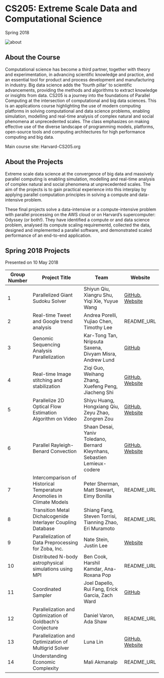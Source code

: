 # CS205: Extreme Scale Data and Computational Science
Spring 2018

![about](http://iacs-courses.seas.harvard.edu/courses/cs205/images/cs205.png)


## About the Course

Computational science has become a third partner, together with theory and experimentation, in advancing scientific knowledge and practice, and an essential tool for product and process development and manufacturing in industry. Big data science adds the 'fourth pillar' to scientific advancements, providing the methods and algorithms to extract knowledge or insights from data. CS205 is a journey into the foundations of Parallel Computing at the intersection of computational and big data sciences. This is an applications course highlighting the use of modern computing platforms in solving computational and data science problems, enabling simulation, modelling and real-time analysis of complex natural and social phenomena at unprecedented scales. The class emphasizes on making effective use of the diverse landscape of programming models, platforms, open-source tools and computing architectures for high performance computing and big data.

Main course site: Harvard-CS205.org

## About the Projects

Extreme scale data science at the convergence of big data and massively parallel computing is enabling simulation, modelling and real-time analysis of complex natural and social phenomena at unprecedented scales. The aim of the projects is to gain practical experience into this interplay by applying parallel computation principles in solving a compute and data-intensive problem.

These final projects solve a data-intensive or a compute-intensive problem with parallel processing on the AWS cloud or on Harvard’s supercomputer: Odyssey (or both!). They have identified a compute or and data science problem, analysed its compute scaling requirementd, collected the data, designed and implemented a parallel software, and demonstrated scaled performance of an end-to-end application.

## Spring 2018 Projects

Presented on 10 May 2018

| Group Number | Project Title | Team | Website 
| ------------ | --------- | --------- | -------- | 
|1 | Parallelized Giant Sudoku Solver| Shiyun Qiu, Xiangru Shu, Yiqi Xie, Yuyue Wang | [GitHub](https://github.com/shiyunqiu/CS205_Sudoku), [Website](https://clairewangyuyue.github.io/CS205_G1.github.io/) |
|2 | Real-time Tweet and Google trend analysis | Andrea Porelli, Yujiao Chen, Timothy Lee | README_URL | 
|3 | Genomic Sequencing Analysis Parallelization | Kar-Tong Tan, Nripsuta Saxena, Divyam Misra, Andrew Lund | [GitHub](https://github.com/AndrewPaulLund/cs205project) |
|4 | Real-time Image stitching and stabilization | Ziqi Guo, Weihang Zhang, Xuefeng Peng, Jiacheng Shi | [GitHub](https://github.com/ziqiguo/CS205-ImageStitching), [Website](https://cs205-stitching.github.io) |
|5 | Parallelize 2D Optical Flow Estimation Algorithm on Video | Shiyu Huang, Hongxiang Qiu, Zeyu Zhao, Zongren Zou | [GitHub](https://github.com/zeruniverse/CS205-project), [Website](https://zeruniverse.github.io/CS205-project/) |
|6 | Parallel Rayleigh-Benard Convection | Shaan Desai, Yaniv Toledano, Bernard Kleynhans, Sebastien Lemieux-codere | [GitHub](https://github.com/toledy/ParallelRayleighBenardConvection), [Website](https://toledy.github.io/ParallelRayleighBenardConvection/)|
|7 | Intercomparison of Historical Temperature Anomolies in Climate Models | Peter Sherman, Matt Stewart, Eimy Bonilla | README_URL |
|8 | Transition Metal Dichalcogenide Interlayer Coupling Database | Shiang Fang, Steven Torrisi, Tianning Zhao, Eri Muramoto | README_URL |
|9 | Parallelization of Data Preprocessing for Zoba, Inc. | Nate Stein, Justin Lee | [Website](https://nate-stein.github.io/cs205-final-project/) |
|10 | Distributed N-body astrophysical simulations using MPI | Ben Cook, Harshil Kamdar, Ana-Roxana Pop | README_URL |
|11 | Coordinated Sampler | Joel Dapello, Rui Fang, Erick Garcia, Zach Ward | [GitHub](https://github.com/ericktgarcia/CS205FinalProject) |
|12 | Parallelization and Optimization of Goldbach's Conjecture | Daniel Varon, Ada Shaw | README_URL |
|13 | Parallelization and Optimization of Multigrid Solver | Luna Lin | [GitHub](https://github.com/1noodledeep/mpi_multigrid/), [Website](https://ylunalin.wordpress.com/2018/04/12/gpu-accelerated-mpi-multigrid-solver) |
|14 | Understanding Economic Complexity | Mali Akmanalp | README_URL |


